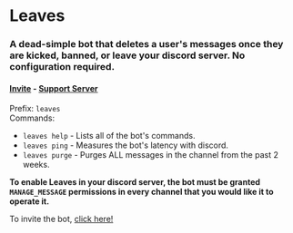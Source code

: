 # Leaves

### A dead-simple bot that deletes a user's messages once they are kicked, banned, or leave your discord server. No configuration required.
#### [Invite](https://top.gg/bot/767559534167851008/invite/)  - [Support Server](https://discord.gg/4xCUX7ddgy)  
Prefix: `leaves`  
Commands:

- `leaves help` - Lists all of the bot's commands.
- `leaves ping` - Measures the bot's latency with discord.
- `leaves purge` - Purges ALL messages in the channel from the past 2 weeks.

**To enable Leaves in your discord server, the bot must be granted `MANAGE_MESSAGE` permissions in every channel that you would like it to operate it.**

To invite the bot, [click here!](https://top.gg/bot/767559534167851008/invite/)
